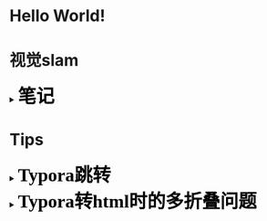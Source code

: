 # Hello World!



# 视觉slam

<details>
    <summary>
        <b><font face="微软雅黑" color="black" size="6.8" >笔记</font>
    </summary>


## <span id='jump'>最好直接完整clone项目</span>

```
git clone --recursive-submodules https://github.com/gaoxiang12/slambook2.git
```

安装所有依赖

```
sudo apt install -y libglew-dev libpng-dev python3-dev
```

重新编译安装



```
cd slambook2/3rdparty/Pangolin
mkdir build && cd build
cmake .. && make && sudo make install
```

编译ch3并运行

如果是使用[原作者的库](https://github.com/stevenlovegrove/Pangolin/)，需要先运行`./scripts/install_prerequisites.sh --dry-run recommended`安装依赖后编译安装



## ch3 

### git submodule update --init --recursive出错提示子模组未对路径注册

因为我使用的git url格式与原项目下的.gitmodule文件中的url格式不对，它写的是https格式，而我使用的是git的格式。

按照以下方法更换一下即可：

```
[submodule "3rdparty/Pangolin"]
	path = 3rdparty/Pangolin
	url = git@github.com:stevenlovegrove/Pangolin
[submodule "3rdparty/Sophus"]
	path = 3rdparty/Sophus
	url = git@github.com:strasdat/Sophus
[submodule "3rdparty/ceres-solver"]
	path = 3rdparty/ceres-solver
	url = git@github.com:ceres-solver/ceres-solver
[submodule "3rdparty/g2o"]
	path = 3rdparty/g2o
	url = git@github.com:RainerKuemmerle/g2o
[submodule "3rdparty/DBoW3"]
	path = 3rdparty/DBoW3
	url = git@github.com:rmsalinas/DBow3
[submodule "3rdparty/googletest"]
	path = 3rdparty/googletest
	url = git@github.com:google/googletest.git
```

子模块的url同步修改

```
$ git submodule sync
```

最后再来：

```
$ git submodule update --init --recursive
```

[最好直接完整clone项目](#jump)



### plotTrajectory.cpp

1. 添加#include<Eigen/Geometry>
2. string trajectory_file 需要更改

</details>



# Tips

<details><summary><b><font face="微软雅黑" color="black" size="6.8" >Typora跳转</font></summary>


## 第一种跳转：

使用方括号[] 、(#锚点) 、a标签 、id 属性
点击点：

```
点击点：
[1、感冒了](#length)
调转到的点：
<a id="length">吃药休息</a>
```

## 第二种跳转：

使用方括号[] 、(#锚点) 、span标签 、id 属性

```
点击点：
[2、问医生可以喝奶茶吗](#jump)
调转到的点：
<span id='jump'>医生说可以喝一点点</span>
```

</details>



<details><summary><b><font face="微软雅黑" color="black" size="6.8" >Typora转html时的多折叠问题</font></summary>

## 第一种折叠

在第一段折叠结束后输入强制回车

```
<bp>
```

这样后面的html代码可以多行输入

## 第二种折叠

html代码输入在同一行



<details><summary><b><font face="微软雅黑" color="black" size="6.8" >LaTeX论文</font></summary>

## TeXLive+TeXstudio win10

**LaTeX的使用需要2个重要东西：1.**选择一个TeX发行版进行安装（根据个人系统，本文选择**Texlive Win10**）。**2.**选择合适的Latex编辑器（如CTex的Winedt,本文选择**Texstudio**）

本人下载的TeXlive是最新版的（如下图），下载地址：[清华Texlive镜像](https://link.zhihu.com/?target=https%3A//mirrors.tuna.tsinghua.edu.cn/CTAN/systems/texlive/Images/)。安装程序为texlive2021-20210325.iso。

![img](https://pic1.zhimg.com/80/v2-84b642024f2f613f1b519ec4c6c54800_1440w.jpg)

**安装步骤：**

**1. 解压Texlive2021-20210325.iso文件，右键install-tl-windows.bat,以管理员身份打开。**

![img](https://pic2.zhimg.com/80/v2-349df902cb16a7da9b2ccc4b52f26821_1440w.jpg)

**2. 出现如下界面，点击 Advanced。**

![img](https://pic2.zhimg.com/80/v2-0844260d0756bab78f9f7bc06a277b95_1440w.webp)

**3. 选择安装位置，其他保持默认，并点击安装**

![img](https://pic1.zhimg.com/80/v2-dd788de434dcb737f781fa4aebe5191c_1440w.webp)

**4. 出现如下界面，等待ing**

![img](https://pic1.zhimg.com/v2-4545a3ef117ae522459cf5fe39f535b6.jpg?source=25ab7b06)

**5. 安装完成**

![img](https://pic3.zhimg.com/80/v2-6bb1b34bd26265858969ddad2534949a_1440w.webp)

**6. 最后打开cmd,分别输入tex -v, latex -v, xelatex -v, pdflatex - v 出现版本号证明安装成功！！！**

-> tex -v

![img](https://pic3.zhimg.com/80/v2-aa4be97ef416102d5f78c6677b850fca_1440w.webp)

-> latex -v

![img](https://pic2.zhimg.com/80/v2-8effa6cec4c2110ba7062ebf220cfd71_1440w.webp)

-> xelatex -v

![img](https://pic4.zhimg.com/80/v2-373afb148f20f9982114861113bb91fb_1440w.webp)

-> pdflatex - v

![img](https://pic3.zhimg.com/80/v2-12e9d61e189d888a6b23ea9ec608322e_1440w.webp)

------

**三、TeXStudio安装**

**1**. **安装 按照下面步骤进行安装（很简单）TexStudio下载地址：**[TeXStudio](https://link.zhihu.com/?target=http%3A//texstudio.sourceforge.net/)

![img](https://pic4.zhimg.com/80/v2-43d1f9119eb142130b062399bb34daaf_1440w.webp)

![img](https://pic3.zhimg.com/80/v2-7a6b796cfdd867171988bc2764988f62_1440w.webp)

![img](https://pic3.zhimg.com/80/v2-776eaae33bc5eae32980c1bb2e7b1616_1440w.webp)

**2. 配置**

**接下来就是TeXstudio的配置。**

**2.1 将语言设置为中文。依次选择Opitions->Configure TeXstudio**

![img](https://pic4.zhimg.com/80/v2-dc53ab7ae21630b4d26d9cd0899d063b_1440w.webp)

**2.2 修改中文界面后，我们可以选择左侧命令设置不同编译器，外部PDF查看器，和参看文献的执行程序。**

点击1处，可以将上述提到的3，4，5等的路径设置为TeXlive安装路径下对应的exe执行程序。点击2处，就可恢复默认。

![img](https://pic1.zhimg.com/80/v2-5816e83f47ec8543d27ac53e2e85d074_1440w.webp)

**2.3 默认编译器、默认PDF查看器、默认文献工具等设置**

点击构建选项，可以修改默认编译器、PDF查看器和默认文献工具等。若写中文论文，则需修改默认编译器为XelaTeX. 若为英文，则用PdfLaTex。

![img](https://pic2.zhimg.com/80/v2-ffca3f2ebefcca32bbd5a6e014edc3f5_1440w.webp)

**2.4 设置默认字体编码和添加行号**

点击编辑器选项，一般默认字体编码为UTF-8（一般不修改）。显示行号默认：所有行号。添加行号，可以快速定位某个词或句的位置。此外，当程序报错时，可快速定位到出错位置，方便修改。

![img](https://pic2.zhimg.com/80/v2-c668cc7e5074376c0335d529b1084cfd_1440w.webp)

![img](https://pic3.zhimg.com/80/v2-0db0b5dc663a59c2523eb4dadc65b162_1440w.webp)

**小结：TeXstudio的配置就介绍到这里，如有其他配置，可根据自己需求设定，也可在评论区区留言。**

**3. TeXstudio中英文测试**

输入下面代码（含中文），选择默认编译器为XeLateX（选择PDFLeteX会报错），点击编译并查看按钮（或F5快捷键），查看效果。

```tex
\documentclass[11pt]{ctexart}  
\usepackage[top=2cm, bottom=2cm, left=2cm, right=2cm]{geometry}  
\usepackage{algorithm}  
\usepackage{algorithmicx}  
\usepackage{algpseudocode}  
\usepackage{amsmath}  

\floatname{algorithm}{算法}  
\renewcommand{\algorithmicrequire}{\textbf{输入:}}  
\renewcommand{\algorithmicensure}{\textbf{输出:}}  

\begin{document}  
    \begin{algorithm}  
        \caption{用归并排序求逆序数}  
        \begin{algorithmic}[1] %每行显示行号  
            \Require $Array$数组，$n$数组大小  
            \Ensure 逆序数  
            \Function {MergerSort}{$Array, left, right$}  
            \State $result \gets 0$  
            \If {$left < right$}  
            \State $middle \gets (left + right) / 2$  
            \State $result \gets result +$ \Call{MergerSort}{$Array, left, middle$}  
            \State $result \gets result +$ \Call{MergerSort}{$Array, middle, right$}  
            \State $result \gets result +$ \Call{Merger}{$Array,left,middle,right$}  
            \EndIf  
            \State \Return{$result$}  
            \EndFunction  
            \State  
            \Function{Merger}{$Array, left, middle, right$}  
            \State $i\gets left$  
            \State $j\gets middle$  
            \State $k\gets 0$  
            \State $result \gets 0$  
            \While{$i<middle$ \textbf{and} $j<right$}  
            \If{$Array[i]<Array[j]$}  
            \State $B[k++]\gets Array[i++]$  
            \Else  
            \State $B[k++] \gets Array[j++]$  
            \State $result \gets result + (middle - i)$  
            \EndIf  
            \EndWhile  
            \While{$i<middle$}  
            \State $B[k++] \gets Array[i++]$  
            \EndWhile  
            \While{$j<right$}  
            \State $B[k++] \gets Array[j++]$  
            \EndWhile  
            \For{$i = 0 \to k-1$}  
            \State $Array[left + i] \gets B[i]$  
            \EndFor  
            \State \Return{$result$}  
            \EndFunction  
        \end{algorithmic}  
    \end{algorithm}  
\end{document}
```

**XeLateX编译器（未报错）**：

![img](https://pic4.zhimg.com/80/v2-7fdec8e409eb2fec19d94194c0218987_1440w.webp)

**PDFLaTeX编译器（报错）**：

![img](https://pic1.zhimg.com/80/v2-76d63763e78403fcad3466da80bd3bfc_1440w.webp)

输入下面代码（**只有英文**），编译器XeLaTeX/PDFLeTeX都可，点击编译并查看按钮（或F5快捷键），查看效果。（**注：代码太长，已附件形式显示**）

![img](https://pic3.zhimg.com/80/v2-df6dc4b3fe5469e38f8a58544ec9a58a_1440w.webp)

</details>



<details><summary><b><font face="微软雅黑" color="black" size="6.8" >使用搜索引擎</font></summary>

## Accurate using

在实际的搜索过程中，你是否遇到了以下问题？

| 1    | 当你试图搜索有关“web网站中的cookie”的资料时，结果却满是与烘焙食品“cookie”有关的信息？ |
| ---- | ------------------------------------------------------------ |
| 2    | 在探索某个技术难题或软件bug的解决方案时，却发现大量信息仅是晦涩的机翻，而真正有深度的资料难以获得？ |
| 3    | 当你希望获得一个没有干扰的学术搜索环境时，却被各种广告打扰，希望有方法能够屏蔽它们？ |

如果你遇到了上述问题，那么你可能需要进一步深化你的搜索技巧。



![Image](https://mmbiz.qpic.cn/mmbiz_png/RyyHWbbqW86LrnIMYSV14GicibEzvT6DQBf60nkkETGYiaOa2DKKN1OEMCwnesoyia3ptUeSynheB8wHxsiaUic2sOcQ/640?wx_fmt=png&wxfrom=5&wx_lazy=1&wx_co=1)

**符号语法**

为了实现更为精确的搜索，我们可以运用**“符号语法”**。

以下四个技巧能为你提供更**直接**的搜索结果。

**01**

**双引号精确搜索**

使用方法：在你想要精确搜索的词或短语前后分别加上双引号**（" "）**

作用：向搜索引擎提供确切的单词或短语，而不是单独或无序出现的单词

举例：输入"PostgreSQL injection"将专注搜索这个完整短语，返回针对PostgreSQL数据库的注入，而非分别搜索“PostgreSQL ”和“injection”

**02**

**通配符模糊匹配**

使用方法：在不确定的单词或短语的部分位置使用星号**（\*）**

作用：用于在某个短语的中间替代一个或多个词

举例：搜索“复*学系统**与安全实验室”也可以找到“复旦大学系统软件与安全实验室”

**03**

**减号排除**

使用方法：在你不想要的关键字前面加上减号**（-）**

作用：排除包含特定关键字的搜索结果

举例：输入“cookies -食品”，将返回与web安全中的cookies（如HTTP cookies）有关的资料，而不是食品中的饼干

**04**

**数字范围搜索**

使用方法：使用两个数字之间的连字符**（..）**

作用：搜索在一个数字范围内的结果

举例：输入“Personal Information Privacy Paper 2019..2023 year”将搜索在2019-2023年的论文

**修饰符语法**

而在我们希望进一步**限定**或**过滤**搜索的内容时，可以借助**“修饰符语法”**来**精细化**我们的搜索范围。

**01**

**关键词定义**

使用方法：**“define:”** + 搜索关键词。

作用：快速查找词汇定义或理解某个专业术语的含义

举例：输入“define:system security”将给出“系统安全”这一术语的定义或相关解释

**02**

**去广告搜索**

使用方法：使用**“intitle:”**或**“allintitle:”**来寻找标题中包含特定关键词的页面

作用：减少搜索范围，并可能避免一些广告页面

举例：如果你想阅读iOS安全评估的学术文章或技术报告，而非相关书籍的购买页面，你可以试着搜索intitle:"iOS security"。

**03**

**site:指定站点搜索**

使用方法：**“site:”** + 搜查域名 + 搜索关键词

作用：限制搜索结果来自于一个特定的网站或域名

举例：输入“site:wikipedia.org system security”将仅搜索来自Wikipedia的有关系统安全的信息

**04**

**filetype:指定文件类型搜索**

使用方法：**“filetype:”** + 文件类型 + 搜索关键词

作用：只搜索特定文件类型的结果

举例：输入“filetype:pdf privacy leak”将搜索与隐私泄露相关的PDF文件

小贴士

技巧组合

为了达到**更加细致**和**有针对性**的搜索效果，我们完全可以将多种搜索技巧**组合**起来

要查找NDSS 2023中与“webview”研究相关的pdf格式论文，我们可以组合使用**site、数字范围**以及**filetype**技巧

举例: filetype:pdf site:ndss-symposium.org webview 2021..2023

**衍生讨论**

接下来，探讨两个搜索技巧密切相关的衍生议题。

| 1    | 面对浩如烟海的信息，如何选择搜索的语言？   |
| ---- | ------------------------------------------ |
| 2    | 是采用一整句话去搜索，还是直接输入关键词？ |

你的这些选择会直接决定你能否迅速找到需要的学术资料。

**01**

**搜索语言选择**

**英文搜索占优情况**

适用于获取最新的国际研究成果、原始数据集以及开源代码项目；技术故障或问题的解决方案往往在英文论坛或文献中有更为详尽的描述和讨论

**中文搜索占优情况**

适用于获取论文笔记，源码解读，教程搜索；同时如果相关学术研究发表在博客园、微信公众号，中文搜索往往会有更准确的搜索结果

**02**

**分词搜索**

**分词的优势**

当你确定要搜索的专业术语或关键点时，如“linux 杀死进程”，搜索引擎会针对这些关键词为你筛选相关内容

**句子搜索的优势**

面对一个具体问题，你想要一个完整的答案或教程，此时像“linux如何杀死进程”这样的完整句子将引导搜索引擎为你找到更为全面的解答

祝愿大家都能快速找到符合自己需要的信息~

参考链接

1,https://www.cnblogs.com/JetpropelledSnake/p/9110740.html

2,https://mp.weixin.qq.com/s/W6CNjh29CCmufgc7HvfJJQ

3,https://www.zhihu.com/question/28013848

4,https://juejin.cn/post/7054368795640463373

5,https://mp.weixin.qq.com/s/A7JgnwbJbWa-XoKtrsJmtg

